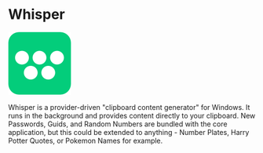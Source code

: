 Whisper
=======

![Whisper Logo](Assets/WhisperBackground-Branding.png)

Whisper is a provider-driven "clipboard content generator" for Windows. It runs in the background and provides content directly to your clipboard. New Passwords, Guids, and Random Numbers are bundled with the core application, but this could be extended to anything - Number Plates, Harry Potter Quotes, or Pokemon Names for example.